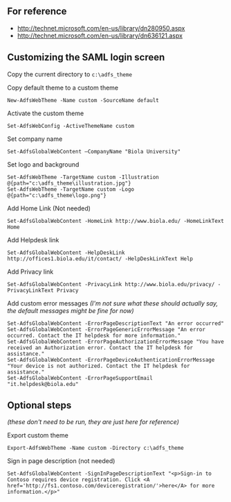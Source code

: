 ## For reference

* http://technet.microsoft.com/en-us/library/dn280950.aspx
* http://technet.microsoft.com/en-us/library/dn636121.aspx

## Customizing the SAML login screen

Copy the current directory to `c:\adfs_theme`

Copy default theme to a custom theme

    New-AdfsWebTheme -Name custom -SourceName default

Activate the custom theme

    Set-AdfsWebConfig -ActiveThemeName custom

Set company name

    Set-AdfsGlobalWebContent –CompanyName "Biola University"

Set logo and background

    Set-AdfsWebTheme -TargetName custom -Illustration @{path="c:\adfs_theme\illustration.jpg"}
    Set-AdfsWebTheme -TargetName custom -Logo @{path="c:\adfs_theme\logo.png"}

Add Home Link (Not needed)

    Set-AdfsGlobalWebContent -HomeLink http://www.biola.edu/ -HomeLinkText Home

Add Helpdesk link

    Set-AdfsGlobalWebContent -HelpDeskLink http://offices1.biola.edu/it/contact/ -HelpDeskLinkText Help

Add Privacy link

    Set-AdfsGlobalWebContent -PrivacyLink http://www.biola.edu/privacy/ -PrivacyLinkText Privacy

Add custom error messages *(I'm not sure what these should actually say, the default messages might be fine for now)*

    Set-AdfsGlobalWebContent -ErrorPageDescriptionText "An error occurred"
    Set-AdfsGlobalWebContent -ErrorPageGenericErrorMessage "An error occurred. Contact the IT helpdesk for more information."
    Set-AdfsGlobalWebContent -ErrorPageAuthorizationErrorMessage "You have received an Authorization error. Contact the IT helpdesk for assistance."
    Set-AdfsGlobalWebContent -ErrorPageDeviceAuthenticationErrorMessage "Your device is not authorized. Contact the IT helpdesk for assistance."
    Set-AdfsGlobalWebContent -ErrorPageSupportEmail  "it.helpdesk@biola.edu"

## Optional steps
*(these don't need to be run, they are just here for reference)*

Export custom theme

    Export-AdfsWebTheme -Name custom -Directory c:\adfs_theme

Sign in page description (not needed)

    Set-AdfsGlobalWebContent -SignInPageDescriptionText "<p>Sign-in to Contoso requires device registration. Click <A href='http://fs1.contoso.com/deviceregistration/'>here</A> for more information.</p>"


